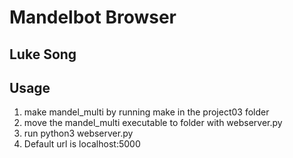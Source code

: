 # Mandelbot Browser
## Luke Song

## Usage
1. make mandel_multi by running make in the project03 folder
2. move the mandel_multi executable to folder with webserver.py
3. run python3 webserver.py
4. Default url is localhost:5000

